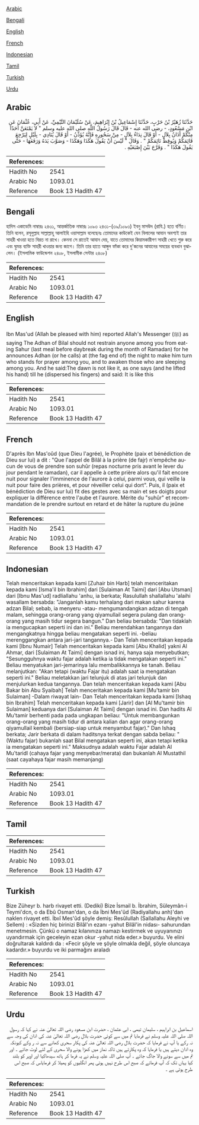 [Arabic](#arabic)

[Bengali](#bengali)

[English](#english)

[French](#french)

[Indonesian](#indonesian)

[Tamil](#tamil)

[Turkish](#turkish)

[Urdu](#urdu)

## Arabic


<div dir="rtl" lang="ar" style={{fontSize:'larger',backgroundColor:'#f8f9fa',padding:20}}>
حَدَّثَنَا زُهَيْرُ بْنُ حَرْبٍ، حَدَّثَنَا إِسْمَاعِيلُ بْنُ إِبْرَاهِيمَ، عَنْ سُلَيْمَانَ التَّيْمِيِّ، عَنْ أَبِي، عُثْمَانَ عَنِ ابْنِ مَسْعُودٍ، - رضى الله عنه - قَالَ قَالَ رَسُولُ اللَّهِ صلى الله عليه وسلم ‏"‏ لاَ يَمْنَعَنَّ أَحَدًا مِنْكُمْ أَذَانُ بِلاَلٍ - أَوْ قَالَ نِدَاءُ بِلاَلٍ - مِنْ سَحُورِهِ فَإِنَّهُ يُؤَذِّنُ - أَوْ قَالَ يُنَادِي - بِلَيْلٍ لِيَرْجِعَ قَائِمَكُمْ وَيُوقِظَ نَائِمَكُمْ ‏"‏ ‏.‏ وَقَالَ ‏"‏ لَيْسَ أَنْ يَقُولَ هَكَذَا وَهَكَذَا - وَصَوَّبَ يَدَهُ وَرَفَعَهَا - حَتَّى يَقُولَ هَكَذَا ‏"‏ ‏.‏ وَفَرَّجَ بَيْنَ إِصْبَعَيْهِ ‏.‏
</div>
<div style={{backgroundColor:'#f8f9fa',padding:20, marginBottom: 10}}><table> <thead> <tr> <th>References:</th> <th></th> </tr> </thead> <tbody><tr><td>Hadith No</td><td>2541</td></tr><tr><td>Arabic No</td><td>1093.01</td></tr><tr><td>Reference</td><td>Book 13 Hadith 47</td></tr></tbody></table></div>

## Bengali


<div dir="ltr" lang="bn" style={{fontSize:'larger',backgroundColor:'#f8f9fa',padding:20}}>
হাদিস একাডেমি নাম্বারঃ ২৪৩১, আন্তর্জাতিক নাম্বারঃ ১০৯৩ ২৪৩১-(৩৯/১০৯৩) ইবনু মাসউদ (রাযি.) হতে বর্ণিত। তিনি বলেন, রসূলুল্লাহ সাল্লাল্লাহু আলাইহি ওয়াসাল্লাম বলেছেনঃ তোমাদের কাউকেই যেন বিলালের আযান অবশ্যই তার সাহরী খাওয়া হতে বিরত না রাখে। কেননা সে রাতেই আযান দেয়, যাতে তোমাদের কিয়ামকারীগণ সাহরী খেতে শুরু করে এবং ঘুমন্ত ব্যক্তি সাহরী খাওয়ার জন্য জাগে। তিনি তার হাতে আঙ্গুল ফাঁকা করে দু'জনের আযানের সময়ের ব্যবধান বুঝালেন। (ইসলামিক ফাউন্ডেশন ২৪০৮, ইসলামীক সেন্টার ২৪০৮)
</div>
<div style={{backgroundColor:'#f8f9fa',padding:20, marginBottom: 10}}><table> <thead> <tr> <th>References:</th> <th></th> </tr> </thead> <tbody><tr><td>Hadith No</td><td>2541</td></tr><tr><td>Arabic No</td><td>1093.01</td></tr><tr><td>Reference</td><td>Book 13 Hadith 47</td></tr></tbody></table></div>

## English


<div dir="ltr" lang="en" style={{fontSize:'larger',backgroundColor:'#f8f9fa',padding:20}}>
Ibn Mas'ud (Allah be pleased with him) reported Allah's Messenger (ﷺ) as saying The Adhan of Bilal should not restrain anyone among you from eating Sahur (last meal before daybreak during the month of Ramadan) for he announces Adhan (or he calls) at (the fag end of) the night to make him turn who stands for prayer among you, and to awaken those who are sleeping among you. And he said:The dawn is not like it, as one says (and he lifted his hand) till he (dispersed his fingers) and said: It is like this
</div>
<div style={{backgroundColor:'#f8f9fa',padding:20, marginBottom: 10}}><table> <thead> <tr> <th>References:</th> <th></th> </tr> </thead> <tbody><tr><td>Hadith No</td><td>2541</td></tr><tr><td>Arabic No</td><td>1093.01</td></tr><tr><td>Reference</td><td>Book 13 Hadith 47</td></tr></tbody></table></div>

## French


<div dir="ltr" lang="fr" style={{fontSize:'larger',backgroundColor:'#f8f9fa',padding:20}}>
D'après Ibn Mas'oûd (que Dieu l'agrée), le Prophète (paix et bénédiction de Dieu sur lui) a dit : "Que l'appel de Bilâl à la prière (de fajr) n'empêche aucun de vous de prendre son suhûr (repas nocturne pris avant le lever du jour pendant le ramadan), car il appelle à cette prière alors qu'il fait encore nuit pour signaler l'imminence de l'aurore à celui, parmi vous, qui veille la nuit pour faire des prières, et pour réveiller celui qui dort". Puis, il (paix et bénédiction de Dieu sur lui) fit des gestes avec sa main et ses doigts pour expliquer la différence entre l'aube et l'aurore. Mérite du "suhûr" et recommandation de le prendre surtout en retard et de hâter la rupture du jeûne
</div>
<div style={{backgroundColor:'#f8f9fa',padding:20, marginBottom: 10}}><table> <thead> <tr> <th>References:</th> <th></th> </tr> </thead> <tbody><tr><td>Hadith No</td><td>2541</td></tr><tr><td>Arabic No</td><td>1093.01</td></tr><tr><td>Reference</td><td>Book 13 Hadith 47</td></tr></tbody></table></div>

## Indonesian


<div dir="ltr" lang="id" style={{fontSize:'larger',backgroundColor:'#f8f9fa',padding:20}}>
Telah menceritakan kepada kami [Zuhair bin Harb] telah menceritakan kepada kami [Isma'il bin Ibrahim] dari [Sulaiman At Taimi] dari [Abu Utsman] dari [Ibnu Mas'ud] radliallahu 'anhu, ia berkata; Rasulullah shallallahu 'alaihi wasallam bersabda: "Janganlah kamu terhalang dari makan sahur karena adzan Bilal; sebab, ia menyeru -atau- mengumandangkan adzan di tengah malam, sehingga orang-orang yang qiyamullail segera pulang dan orang-orang yang masih tidur segera bangun." Dan beliau bersabda: "Dan tidaklah ia mengucapkan seperti ini dan ini." Beliau merendahkan tangannya dan mengangkatnya hingga beliau mengatakan seperti ini. -beliau merenggangkan antara jari-jari tangannya.- Dan Telah menceritakan kepada kami [Ibnu Numair] Telah menceritakan kepada kami [Abu Khalid] yakni Al Ahmar, dari [Sulaiman At Taimi] dengan isnad ini, hanya saja menyebutkan; "Sesungguhnya waktu fajar adalah ketika ia tidak mengatakan seperti ini." Beliau menyatukan jari-jemarinya lalu membalikkannya ke tanah. Beliau melanjutkan: "Akan tetapi (waktu Fajar itu) adalah saat ia mengatakan seperti ini." Beliau meletakkan jari telunjuk di atas jari telunjuk dan menjulurkan kedua tangannya. Dan telah menceritakan kepada kami [Abu Bakar bin Abu Syaibah] Telah menceritakan kepada kami [Mu'tamir bin Sulaiman] -Dalam riwayat lain- Dan Telah menceritakan kepada kami [Ishaq bin Ibrahim] Telah menceritakan kepada kami [Jarir] dan [Al Mu'tamir bin Sulaiman] keduanya dari [Sulaiman At Taimi] dengan isnad ini. Dan hadits Al Mu'tamir berhenti pada pada ungkapan beliau: "Untuk membangunkan orang-orang yang masih tidur di antara kalian dan agar orang-orang qiyamullail kembali (bersiap-siap untuk menyambut fajar)." Dan Ishaq berkata; Jarir berkata di dalam haditsnya terkat dengan sabda beliau: "(Waktu fajar) bukanlah saat Bilal mengatakan seperti ini, akan tetapi ketika ia mengatakan seperti ini." Maksudnya adalah waktu Fajar adalah Al Mu'taridl (cahaya fajar yang menyebar/merata) dan bukanlah Al Mustathil (saat cayahaya fajar masih memanjang)
</div>
<div style={{backgroundColor:'#f8f9fa',padding:20, marginBottom: 10}}><table> <thead> <tr> <th>References:</th> <th></th> </tr> </thead> <tbody><tr><td>Hadith No</td><td>2541</td></tr><tr><td>Arabic No</td><td>1093.01</td></tr><tr><td>Reference</td><td>Book 13 Hadith 47</td></tr></tbody></table></div>

## Tamil


<div dir="ltr" lang="ta" style={{fontSize:'larger',backgroundColor:'#f8f9fa',padding:20}}>

</div>
<div style={{backgroundColor:'#f8f9fa',padding:20, marginBottom: 10}}><table> <thead> <tr> <th>References:</th> <th></th> </tr> </thead> <tbody><tr><td>Hadith No</td><td>2541</td></tr><tr><td>Arabic No</td><td>1093.01</td></tr><tr><td>Reference</td><td>Book 13 Hadith 47</td></tr></tbody></table></div>

## Turkish


<div dir="ltr" lang="tr" style={{fontSize:'larger',backgroundColor:'#f8f9fa',padding:20}}>
Bize Züheyr b. harb rivayet etti. (Dediki) Bize İsmail b. İbrahim, Süleymân-i Teymi'dcn, o da Ebû Osman'dan, o da İbni Mes'ûd (Radiyallahu anh)'dan naklen rivayet etti. İbııî Mes'ûd şöyle demiş: Resûlullah (Sallallahu Aleyhi ve Sellem) : «Sizden hiç birinizi Bilâl'ın ezanı -yahut Bilâl'in nidası- sahurundan menetmesin. Çünkü o namaz kılanınıza namazı kestirmek ve uyuyanınızı uyandırmak için geceleyin ezan okur -yahut nida eder.» buyurdu. Ve elini doğrultarak kaldırdı da : «Fecir şöyle ve şöyle olmakla değil, şöyle oluncaya kadardır.» buyurdu ve iki parmağını araladı
</div>
<div style={{backgroundColor:'#f8f9fa',padding:20, marginBottom: 10}}><table> <thead> <tr> <th>References:</th> <th></th> </tr> </thead> <tbody><tr><td>Hadith No</td><td>2541</td></tr><tr><td>Arabic No</td><td>1093.01</td></tr><tr><td>Reference</td><td>Book 13 Hadith 47</td></tr></tbody></table></div>

## Urdu


<div dir="rtl" lang="ur" style={{fontSize:'larger',backgroundColor:'#f8f9fa',padding:20}}>
اسماعیل بن ابراہیم ، سلیمان تیمی ، ابی عثمان ، حضرت ابن مسعود رضی اللہ تعالیٰ عنہ نے کہا کہ رسول اللہ صلی اللہ علیہ وسلم نے فرمایا تم میں سے کوئی حضرت بلال رضی اللہ تعالیٰ عنہ کی اذان کی وجہ سے نہ رکے یا آپ نے فرمایا کہ حضرت بلال رضی اللہ تعالیٰ عنہ کی پکار سحری کھانے سے نہ ر وکے کیونکہ وہ اذان دیتے ہیں یا فرمایا کہ وہ پکارتے ہیں تاکہ نماز میں کھڑا ہونے والا سحری کے لئے لوٹ جائے ۔ اور تم میں سے سونے والا جاگ جائے ۔ آپ صلی اللہ علیہ وسلم نے یہ فرما کر ہاتھ سیدھاکیا اور اوپر کو بلند کیا یہاں تک کہ آپ فرماتے کہ صبح اس طرح نہیں ہوتی پھر انگلیوں کو پھیلا کر فرمایاس کہ صبح اس طرح ہوتی ہے ۔
</div>
<div style={{backgroundColor:'#f8f9fa',padding:20, marginBottom: 10}}><table> <thead> <tr> <th>References:</th> <th></th> </tr> </thead> <tbody><tr><td>Hadith No</td><td>2541</td></tr><tr><td>Arabic No</td><td>1093.01</td></tr><tr><td>Reference</td><td>Book 13 Hadith 47</td></tr></tbody></table></div>